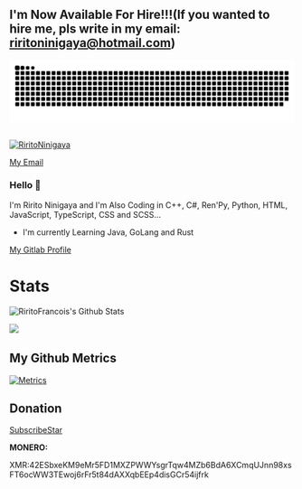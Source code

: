 ## I'm Now Available For Hire!!!(If you wanted to hire me, pls write in my email: riritoninigaya@hotmail.com)


<div align="center">
 <img src="https://github.com/RiritoFrancois/RiritoFrancois/blob/main/github-contribution-grid-snake.svg" />
 <table>

 </table>
</div>
<p align="left"> <a href="https://github.com/ryo-ma/github-profile-trophy"><img src="https://github-profile-trophy.vercel.app/?username=RiritoNinigaya" alt="RiritoNinigaya" /></a> </p>


[My Email](mailto:riritoninigaya@hotmail.com)

### Hello 👋
I'm Ririto Ninigaya and I'm Also Coding in C++, C#, Ren'Py, Python, HTML, JavaScript, TypeScript, CSS and SCSS...
- I'm currently Learning Java, GoLang and Rust

[My Gitlab Profile](https://gitlab.com/RiritoNinigaya)

# Stats

<img width="65%" src="https://github-readme-stats.vercel.app/api?username=RiritoNinigaya&hide=contribs,prs,issues&theme=prussian&bg_color=79139c&show_icons=true&hide_border=false&include_all_commits=true&border_color=aca1ff)" alt="RiritoFrancois's Github Stats"></img>

<div>
 <img height="180em" src="https://github-readme-stats.vercel.app/api?username=RiritoNinigaya&show_icons=true&theme=dracula&include_all_commits=true&count_private=true"/>
</div>

## My Github Metrics

[![Metrics](https://raw.githubusercontent.com/RiritoFrancois/RiritoFrancois/ci-generated-metrics/github-metrics.svg)](https://github.com/RiritoFrancois)
## Donation

[SubscribeStar](https://www.subscribestar.com/riritofrancois)

**MONERO:** 

XMR:42ESbxeKM9eMr5FD1MXZPWWYsgrTqw4MZb6BdA6XCmqUJnn98xsFT6ocWW3TEwoj6rFr5t84dAXXqbEEp4disGCr54ijfrk
